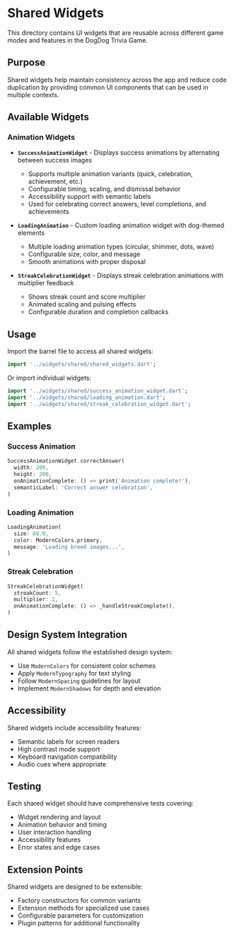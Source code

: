 # Shared Widgets

This directory contains UI widgets that are reusable across different game modes and features in the DogDog Trivia Game.

## Purpose

Shared widgets help maintain consistency across the app and reduce code duplication by providing common UI components that can be used in multiple contexts.

## Available Widgets

### Animation Widgets

- **`SuccessAnimationWidget`** - Displays success animations by alternating between success images
  - Supports multiple animation variants (quick, celebration, achievement, etc.)
  - Configurable timing, scaling, and dismissal behavior
  - Accessibility support with semantic labels
  - Used for celebrating correct answers, level completions, and achievements

- **`LoadingAnimation`** - Custom loading animation widget with dog-themed elements
  - Multiple loading animation types (circular, shimmer, dots, wave)
  - Configurable size, color, and message
  - Smooth animations with proper disposal

- **`StreakCelebrationWidget`** - Displays streak celebration animations with multiplier feedback
  - Shows streak count and score multiplier
  - Animated scaling and pulsing effects
  - Configurable duration and completion callbacks

## Usage

Import the barrel file to access all shared widgets:

```dart
import '../widgets/shared/shared_widgets.dart';
```

Or import individual widgets:

```dart
import '../widgets/shared/success_animation_widget.dart';
import '../widgets/shared/loading_animation.dart';
import '../widgets/shared/streak_celebration_widget.dart';
```

## Examples

### Success Animation
```dart
SuccessAnimationWidget.correctAnswer(
  width: 200,
  height: 200,
  onAnimationComplete: () => print('Animation complete!'),
  semanticLabel: 'Correct answer celebration',
)
```

### Loading Animation
```dart
LoadingAnimation(
  size: 60.0,
  color: ModernColors.primary,
  message: 'Loading breed images...',
)
```

### Streak Celebration
```dart
StreakCelebrationWidget(
  streakCount: 5,
  multiplier: 2,
  onAnimationComplete: () => _handleStreakComplete(),
)
```

## Design System Integration

All shared widgets follow the established design system:
- Use `ModernColors` for consistent color schemes
- Apply `ModernTypography` for text styling
- Follow `ModernSpacing` guidelines for layout
- Implement `ModernShadows` for depth and elevation

## Accessibility

Shared widgets include accessibility features:
- Semantic labels for screen readers
- High contrast mode support
- Keyboard navigation compatibility
- Audio cues where appropriate

## Testing

Each shared widget should have comprehensive tests covering:
- Widget rendering and layout
- Animation behavior and timing
- User interaction handling
- Accessibility features
- Error states and edge cases

## Extension Points

Shared widgets are designed to be extensible:
- Factory constructors for common variants
- Extension methods for specialized use cases
- Configurable parameters for customization
- Plugin patterns for additional functionality